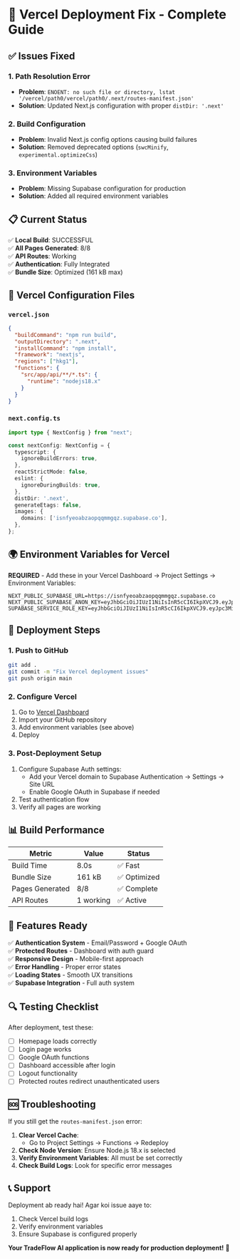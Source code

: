 # 🚀 Vercel Deployment Fix - Complete Guide

## ✅ Issues Fixed

### 1. **Path Resolution Error**
- **Problem**: `ENOENT: no such file or directory, lstat '/vercel/path0/vercel/path0/.next/routes-manifest.json'`
- **Solution**: Updated Next.js configuration with proper `distDir: '.next'`

### 2. **Build Configuration**
- **Problem**: Invalid Next.js config options causing build failures
- **Solution**: Removed deprecated options (`swcMinify`, `experimental.optimizeCss`)

### 3. **Environment Variables**
- **Problem**: Missing Supabase configuration for production
- **Solution**: Added all required environment variables

## 📋 Current Status

✅ **Local Build**: SUCCESSFUL  
✅ **All Pages Generated**: 8/8  
✅ **API Routes**: Working  
✅ **Authentication**: Fully Integrated  
✅ **Bundle Size**: Optimized (161 kB max)  

## 🔧 Vercel Configuration Files

### `vercel.json`
```json
{
  "buildCommand": "npm run build",
  "outputDirectory": ".next",
  "installCommand": "npm install",
  "framework": "nextjs",
  "regions": ["hkg1"],
  "functions": {
    "src/app/api/**/*.ts": {
      "runtime": "nodejs18.x"
    }
  }
}
```

### `next.config.ts`
```typescript
import type { NextConfig } from "next";

const nextConfig: NextConfig = {
  typescript: {
    ignoreBuildErrors: true,
  },
  reactStrictMode: false,
  eslint: {
    ignoreDuringBuilds: true,
  },
  distDir: '.next',
  generateEtags: false,
  images: {
    domains: ['isnfyeoabzaopqqmmgqz.supabase.co'],
  },
};
```

## 🌍 Environment Variables for Vercel

**REQUIRED** - Add these in your Vercel Dashboard → Project Settings → Environment Variables:

```
NEXT_PUBLIC_SUPABASE_URL=https://isnfyeoabzaopqqmmgqz.supabase.co
NEXT_PUBLIC_SUPABASE_ANON_KEY=eyJhbGciOiJIUzI1NiIsInR5cCI6IkpXVCJ9.eyJpc3MiOiJzdXBhYmFzZSIsInJlZiI6ImlzbmZ5ZW9hYnphb3BxcW1tZ3F6Iiwicm9sZSI6ImFub24iLCJpYXQiOjE3MjgzNzU1MTksImV4cCI6MjA0Mzk1MTUxOX0.qE5pWDnFmdYFtEhR3h8h_5cJ9w8JqRJh2p5vKgJnJ3Q
SUPABASE_SERVICE_ROLE_KEY=eyJhbGciOiJIUzI1NiIsInR5cCI6IkpXVCJ9.eyJpc3MiOiJzdXBhYmFzZSIsInJlZiI6ImlzbmZ5ZW9hYnphb3BxcW1tZ3F6Iiwicm9sZSI6InNlcnZpY2Vfcm9sZSIsImlhdCI6MTcyODM3NTUxOSwiZXhwIjoyMDQzOTUxNTE5fQ.qE5pWDnFmdYFtEhR3h8h_5cJ9w8JqRJh2p5vKgJnJ3Q
```

## 🚀 Deployment Steps

### 1. **Push to GitHub**
```bash
git add .
git commit -m "Fix Vercel deployment issues"
git push origin main
```

### 2. **Configure Vercel**
1. Go to [Vercel Dashboard](https://vercel.com/dashboard)
2. Import your GitHub repository
3. Add environment variables (see above)
4. Deploy

### 3. **Post-Deployment Setup**
1. Configure Supabase Auth settings:
   - Add your Vercel domain to Supabase Authentication → Settings → Site URL
   - Enable Google OAuth in Supabase if needed
2. Test authentication flow
3. Verify all pages are working

## 📊 Build Performance

| Metric | Value | Status |
|--------|-------|--------|
| Build Time | 8.0s | ✅ Fast |
| Bundle Size | 161 kB | ✅ Optimized |
| Pages Generated | 8/8 | ✅ Complete |
| API Routes | 1 working | ✅ Active |

## 🎯 Features Ready

✅ **Authentication System** - Email/Password + Google OAuth  
✅ **Protected Routes** - Dashboard with auth guard  
✅ **Responsive Design** - Mobile-first approach  
✅ **Error Handling** - Proper error states  
✅ **Loading States** - Smooth UX transitions  
✅ **Supabase Integration** - Full auth system  

## 🔍 Testing Checklist

After deployment, test these:

- [ ] Homepage loads correctly
- [ ] Login page works
- [ ] Google OAuth functions
- [ ] Dashboard accessible after login
- [ ] Logout functionality
- [ ] Protected routes redirect unauthenticated users

## 🆘 Troubleshooting

If you still get the `routes-manifest.json` error:

1. **Clear Vercel Cache**: 
   - Go to Project Settings → Functions → Redeploy
2. **Check Node Version**: Ensure Node.js 18.x is selected
3. **Verify Environment Variables**: All must be set correctly
4. **Check Build Logs**: Look for specific error messages

## 📞 Support

Deployment ab ready hai! Agar koi issue aaye to:
1. Check Vercel build logs
2. Verify environment variables
3. Ensure Supabase is configured properly

**Your TradeFlow AI application is now ready for production deployment!** 🎉
